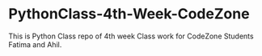 # PythonClass-4th-Week-CodeZone
This is Python Class repo of 4th week Class work for CodeZone Students Fatima and Ahil.
